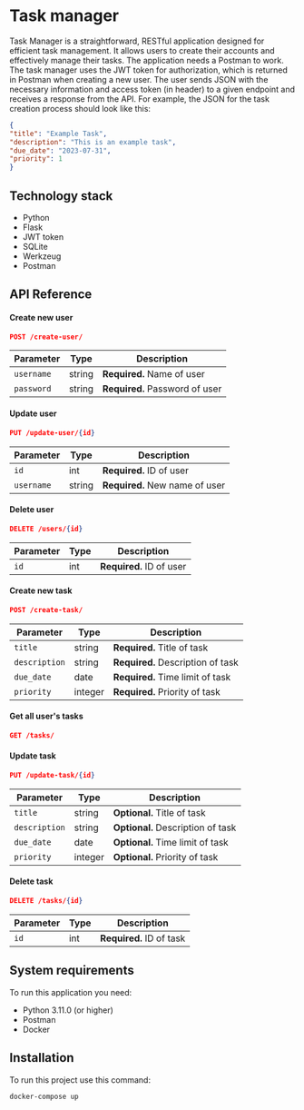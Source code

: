 # Task manager
Task Manager is a straightforward, RESTful application designed for efficient task management. It allows users to create their accounts and effectively manage their tasks.
The application needs a Postman to work. The task manager uses the JWT token for authorization, which is returned in Postman when creating a new user. The user sends JSON with the necessary information and access token (in header) to a given endpoint and receives a response from the API.
For example, the JSON for the task creation process should look like this:

  ```json
{
  "title": "Example Task",
  "description": "This is an example task",
  "due_date": "2023-07-31",
  "priority": 1
}
```

## Technology stack
- Python
- Flask
- JWT token
- SQLite
- Werkzeug
- Postman


## API Reference

#### Create new user

  ```json
POST /create-user/
```

| Parameter | Type | Description
| --- | --- | --- | 
| `username` | string | **Required.** Name of user  |
| `password` | string | **Required.** Password of user |

#### Update user

  ```json
PUT /update-user/{id}
```

| Parameter | Type | Description
| --- | --- | --- | 
| `id` | int | **Required.** ID of user  |
| `username` | string | **Required.** New name of user  |

#### Delete user

  ```json
DELETE /users/{id}
```
| Parameter | Type | Description
| --- | --- | --- | 
| `id` | int | **Required.** ID of user  |
#### Create new task

  ```json
POST /create-task/
```

| Parameter | Type | Description
| --- | --- | --- | 
| `title` | string | **Required.** Title of task |
| `description` | string | **Required.** Description of task |
| `due_date` | date | **Required.** Time limit of task |
| `priority` | integer | **Required.** Priority of task |

#### Get all user's tasks

```json
GET /tasks/
```

#### Update task

  ```json
PUT /update-task/{id}
```

| Parameter | Type | Description
| --- | --- | --- | 
| `title` | string | **Optional.** Title of task |
| `description` | string | **Optional.** Description of task |
| `due_date` | date | **Optional.** Time limit of task |
| `priority` | integer | **Optional.** Priority of task |

#### Delete task

```json
DELETE /tasks/{id}
```
| Parameter | Type | Description
| --- | --- | --- | 
| `id` | int | **Required.** ID of task  |

## System requirements
To run this application you need:
* Python 3.11.0 (or higher)
* Postman
* Docker

## Installation
To run this project use this command:
  ```
docker-compose up
```
